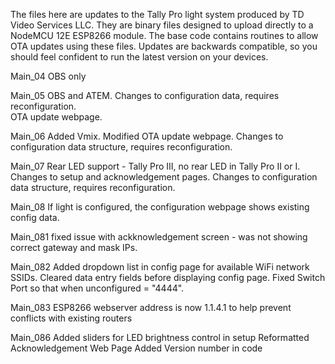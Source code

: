 The files here are updates to the Tally Pro light system produced by TD Video Services LLC.
They are binary files designed to upload directly to a NodeMCU 12E ESP8266 module.
The base code contains routines to allow OTA updates using these files.
Updates are backwards compatible, so you should feel confident to run the latest version on your devices. 

Main_04
  OBS only
  
Main_05
  OBS and ATEM.
  Changes to configuration data, requires reconfiguration.  
  OTA update webpage.
  
Main_06 
  Added Vmix.
  Modified OTA update webpage.
  Changes to configuration data structure, requires reconfiguration.
  
Main_07
  Rear LED support - Tally Pro III, no rear LED in Tally Pro II or I.
  Changes to setup and acknowledgement pages.
  Changes to configuration data structure, requires reconfiguration.
  
Main_08
  If light is configured, the configuration webpage shows existing config data.
  
Main_081
  fixed issue with ackknowledgement screen - was not showing correct gateway and mask IPs.
  
Main_082
  Added dropdown list in config page for available WiFi network SSIDs.
  Cleared data entry fields before displaying config page.
  Fixed Switch Port so that when unconfigured = "4444".
  
Main_083
  ESP8266 webserver address is now 1.1.4.1 to help prevent conflicts with existing routers
  
Main_086
  Added sliders for LED brightness control in setup
  Reformatted Acknowledgement Web Page
  Added Version number in code
  
  
